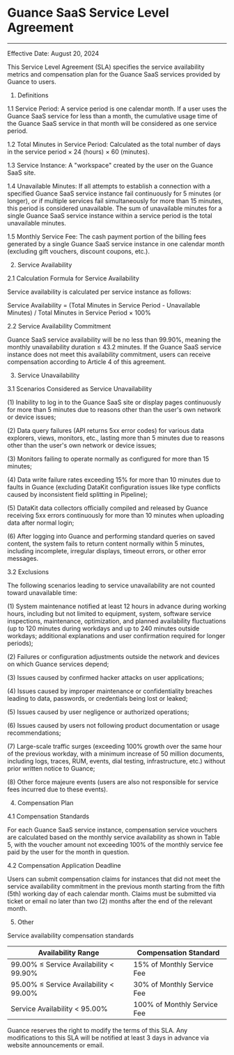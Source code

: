 # Guance SaaS Service Level Agreement
---

Effective Date: August 20, 2024

This Service Level Agreement (SLA) specifies the service availability metrics and compensation plan for the Guance SaaS services provided by Guance to users.

1. Definitions

1.1 Service Period: A service period is one calendar month. If a user uses the Guance SaaS service for less than a month, the cumulative usage time of the Guance SaaS service in that month will be considered as one service period.

1.2 Total Minutes in Service Period: Calculated as the total number of days in the service period × 24 (hours) × 60 (minutes).

1.3 Service Instance: A "workspace" created by the user on the Guance SaaS site.

1.4 Unavailable Minutes: If all attempts to establish a connection with a specified Guance SaaS service instance fail continuously for 5 minutes (or longer), or if multiple services fail simultaneously for more than 15 minutes, this period is considered unavailable. The sum of unavailable minutes for a single Guance SaaS service instance within a service period is the total unavailable minutes.

1.5 Monthly Service Fee: The cash payment portion of the billing fees generated by a single Guance SaaS service instance in one calendar month (excluding gift vouchers, discount coupons, etc.).

2. Service Availability

2.1 Calculation Formula for Service Availability

Service availability is calculated per service instance as follows:

Service Availability = (Total Minutes in Service Period - Unavailable Minutes) / Total Minutes in Service Period × 100%

2.2 Service Availability Commitment

Guance SaaS service availability will be no less than 99.90%, meaning the monthly unavailability duration ≤ 43.2 minutes. If the Guance SaaS service instance does not meet this availability commitment, users can receive compensation according to Article 4 of this agreement.

3. Service Unavailability

3.1 Scenarios Considered as Service Unavailability

(1) Inability to log in to the Guance SaaS site or display pages continuously for more than 5 minutes due to reasons other than the user's own network or device issues;

(2) Data query failures (API returns 5xx error codes) for various data explorers, views, monitors, etc., lasting more than 5 minutes due to reasons other than the user's own network or device issues;

(3) Monitors failing to operate normally as configured for more than 15 minutes;

(4) Data write failure rates exceeding 15% for more than 10 minutes due to faults in Guance (excluding DataKit configuration issues like type conflicts caused by inconsistent field splitting in Pipeline);

(5) DataKit data collectors officially compiled and released by Guance receiving 5xx errors continuously for more than 10 minutes when uploading data after normal login;

(6) After logging into Guance and performing standard queries on saved content, the system fails to return content normally within 5 minutes, including incomplete, irregular displays, timeout errors, or other error messages.

3.2 Exclusions

The following scenarios leading to service unavailability are not counted toward unavailable time:

(1) System maintenance notified at least 12 hours in advance during working hours, including but not limited to equipment, system, software service inspections, maintenance, optimization, and planned availability fluctuations (up to 120 minutes during workdays and up to 240 minutes outside workdays; additional explanations and user confirmation required for longer periods);

(2) Failures or configuration adjustments outside the network and devices on which Guance services depend;

(3) Issues caused by confirmed hacker attacks on user applications;

(4) Issues caused by improper maintenance or confidentiality breaches leading to data, passwords, or credentials being lost or leaked;

(5) Issues caused by user negligence or authorized operations;

(6) Issues caused by users not following product documentation or usage recommendations;

(7) Large-scale traffic surges (exceeding 100% growth over the same hour of the previous workday, with a minimum increase of 50 million documents, including logs, traces, RUM, events, dial testing, infrastructure, etc.) without prior written notice to Guance;

(8) Other force majeure events (users are also not responsible for service fees incurred due to these events).

4. Compensation Plan

4.1 Compensation Standards

For each Guance SaaS service instance, compensation service vouchers are calculated based on the monthly service availability as shown in Table 5, with the voucher amount not exceeding 100% of the monthly service fee paid by the user for the month in question.

4.2 Compensation Application Deadline

Users can submit compensation claims for instances that did not meet the service availability commitment in the previous month starting from the fifth (5th) working day of each calendar month. Claims must be submitted via ticket or email no later than two (2) months after the end of the relevant month.

5. Other

Service availability compensation standards

| Availability Range | Compensation Standard |
| ------------------ | ---------------------- |
| 99.00% ≤ Service Availability < 99.90% | 15% of Monthly Service Fee |
| 95.00% ≤ Service Availability < 99.00% | 30% of Monthly Service Fee |
| Service Availability < 95.00% | 100% of Monthly Service Fee |

Guance reserves the right to modify the terms of this SLA. Any modifications to this SLA will be notified at least 3 days in advance via website announcements or email.